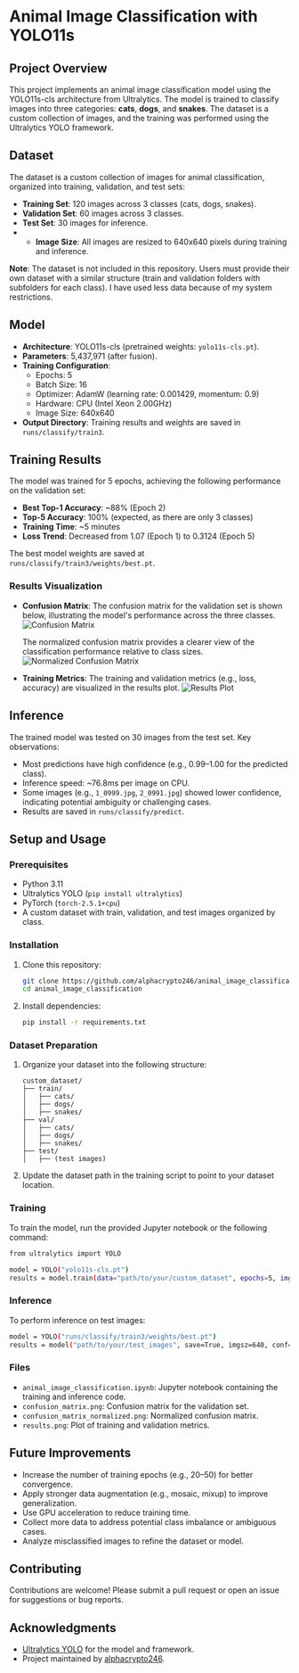 # Animal Image Classification with YOLO11s

## Project Overview
This project implements an animal image classification model using the YOLO11s-cls architecture from Ultralytics. The model is trained to classify images into three categories: **cats**, **dogs**, and **snakes**. The dataset is a custom collection of images, and the training was performed using the Ultralytics YOLO framework.

## Dataset
The dataset is a custom collection of images for animal classification, organized into training, validation, and test sets:
- **Training Set**: 120 images across 3 classes (cats, dogs, snakes).
- **Validation Set**: 60 images across 3 classes.
- **Test Set**: 30 images for inference.
- - **Image Size**: All images are resized to 640x640 pixels during training and inference.

**Note**: The dataset is not included in this repository. Users must provide their own dataset with a similar structure (train and validation folders with subfolders for each class). I have used less data because of my system restrictions.

## Model
- **Architecture**: YOLO11s-cls (pretrained weights: `yolo11s-cls.pt`).
- **Parameters**: 5,437,971 (after fusion).
- **Training Configuration**:
  - Epochs: 5
  - Batch Size: 16
  - Optimizer: AdamW (learning rate: 0.001429, momentum: 0.9)
  - Hardware: CPU (Intel Xeon 2.00GHz)
  - Image Size: 640x640
- **Output Directory**: Training results and weights are saved in `runs/classify/train3`.

## Training Results
The model was trained for 5 epochs, achieving the following performance on the validation set:
- **Best Top-1 Accuracy**: ~88% (Epoch 2)
- **Top-5 Accuracy**: 100% (expected, as there are only 3 classes)
- **Training Time**: ~5 minutes
- **Loss Trend**: Decreased from 1.07 (Epoch 1) to 0.3124 (Epoch 5)

The best model weights are saved at `runs/classify/train3/weights/best.pt`.

### Results Visualization
- **Confusion Matrix**:
  The confusion matrix for the validation set is shown below, illustrating the model's performance across the three classes.
  ![Confusion Matrix](confusion_matrix.png)

  The normalized confusion matrix provides a clearer view of the classification performance relative to class sizes.
  ![Normalized Confusion Matrix](confusion_matrix_normalized.png)

- **Training Metrics**:
  The training and validation metrics (e.g., loss, accuracy) are visualized in the results plot.
  ![Results Plot](results.png)

## Inference
The trained model was tested on 30 images from the test set. Key observations:
- Most predictions have high confidence (e.g., 0.99–1.00 for the predicted class).
- Inference speed: ~76.8ms per image on CPU.
- Some images (e.g., `1_0999.jpg`, `2_0991.jpg`) showed lower confidence, indicating potential ambiguity or challenging cases.
- Results are saved in `runs/classify/predict`.

## Setup and Usage
### Prerequisites
- Python 3.11
- Ultralytics YOLO (`pip install ultralytics`)
- PyTorch (`torch-2.5.1+cpu`)
- A custom dataset with train, validation, and test images organized by class.

### Installation
1. Clone this repository:
   ```bash
   git clone https://github.com/alphacrypto246/animal_image_classification.git
   cd animal_image_classification
   ```
2. Install dependencies:
   ```bash
   pip install -r requirements.txt
   ```

### Dataset Preparation
1. Organize your dataset into the following structure:
   ```
   custom_dataset/
   ├── train/
   │   ├── cats/
   │   ├── dogs/
   │   ├── snakes/
   ├── val/
   │   ├── cats/
   │   ├── dogs/
   │   ├── snakes/
   ├── test/
   │   ├── (test images)
   ```
2. Update the dataset path in the training script to point to your dataset location.

### Training
To train the model, run the provided Jupyter notebook or the following command:
```bash
from ultralytics import YOLO

model = YOLO("yolo11s-cls.pt")
results = model.train(data="path/to/your/custom_dataset", epochs=5, imgsz=640)
```

### Inference
To perform inference on test images:
```bash
model = YOLO("runs/classify/train3/weights/best.pt")
results = model("path/to/your/test_images", save=True, imgsz=640, conf=0.5)
```

### Files
- `animal_image_classification.ipynb`: Jupyter notebook containing the training and inference code.
- `confusion_matrix.png`: Confusion matrix for the validation set.
- `confusion_matrix_normalized.png`: Normalized confusion matrix.
- `results.png`: Plot of training and validation metrics.

## Future Improvements
- Increase the number of training epochs (e.g., 20–50) for better convergence.
- Apply stronger data augmentation (e.g., mosaic, mixup) to improve generalization.
- Use GPU acceleration to reduce training time.
- Collect more data to address potential class imbalance or ambiguous cases.
- Analyze misclassified images to refine the dataset or model.

## Contributing
Contributions are welcome! Please submit a pull request or open an issue for suggestions or bug reports.

## Acknowledgments
- [Ultralytics YOLO](https://github.com/ultralytics/ultralytics) for the model and framework.
- Project maintained by [alphacrypto246](https://github.com/alphacrypto246).
